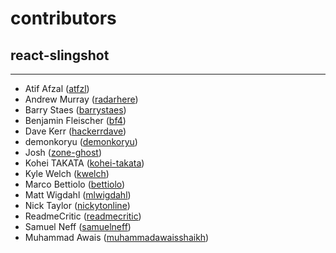 # contributors

## react-slingshot

---

* Atif Afzal ([atfzl](https://github.com/atfzl))
* Andrew Murray ([radarhere](https://github.com/radarhere))
* Barry Staes ([barrystaes](https://github.com/barrystaes))
* Benjamin Fleischer ([bf4](https://github.com/bf4))
* Dave Kerr ([hackerrdave](https://github.com/hackerrdave))
* demonkoryu ([demonkoryu](https://github.com/demonkoryu))
* Josh ([zone-ghost](https://github.com/zone-ghost))
* Kohei TAKATA ([kohei-takata](https://github.com/kohei-takata))
* Kyle Welch ([kwelch](https://github.com/kwelch))
* Marco Bettiolo ([bettiolo](https://github.com/bettiolo))
* Matt Wigdahl ([mlwigdahl](https://github.com/mlwigdahl))
* Nick Taylor ([nickytonline](https://github.com/nickytonline))
* ReadmeCritic ([readmecritic](https://github.com/readmecritic))
* Samuel Neff ([samuelneff](https://github.com/samuelneff))
* Muhammad Awais ([muhammadawaisshaikh](https://github.com/muhammadawaisshaikh))
